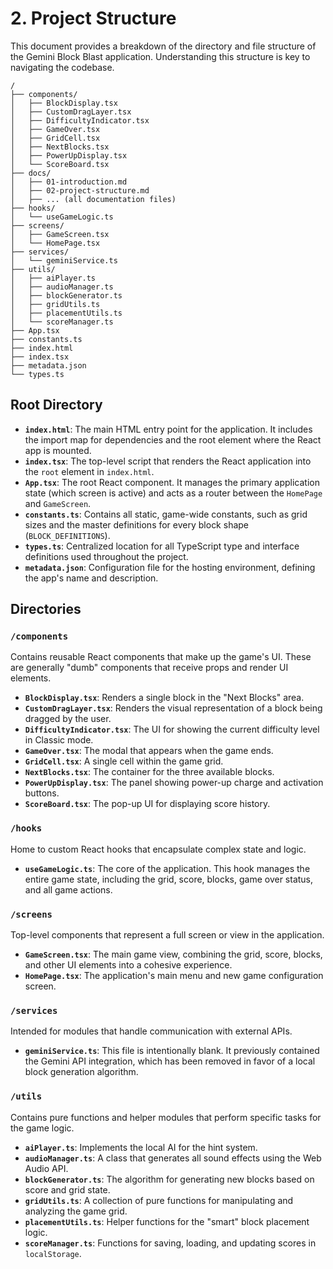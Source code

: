 
# 2. Project Structure

This document provides a breakdown of the directory and file structure of the Gemini Block Blast application. Understanding this structure is key to navigating the codebase.

```
/
├── components/
│   ├── BlockDisplay.tsx
│   ├── CustomDragLayer.tsx
│   ├── DifficultyIndicator.tsx
│   ├── GameOver.tsx
│   ├── GridCell.tsx
│   ├── NextBlocks.tsx
│   ├── PowerUpDisplay.tsx
│   └── ScoreBoard.tsx
├── docs/
│   ├── 01-introduction.md
│   ├── 02-project-structure.md
│   ├── ... (all documentation files)
├── hooks/
│   └── useGameLogic.ts
├── screens/
│   ├── GameScreen.tsx
│   └── HomePage.tsx
├── services/
│   └── geminiService.ts
├── utils/
│   ├── aiPlayer.ts
│   ├── audioManager.ts
│   ├── blockGenerator.ts
│   ├── gridUtils.ts
│   ├── placementUtils.ts
│   └── scoreManager.ts
├── App.tsx
├── constants.ts
├── index.html
├── index.tsx
├── metadata.json
└── types.ts
```

## Root Directory

- **`index.html`**: The main HTML entry point for the application. It includes the import map for dependencies and the root element where the React app is mounted.
- **`index.tsx`**: The top-level script that renders the React application into the `root` element in `index.html`.
- **`App.tsx`**: The root React component. It manages the primary application state (which screen is active) and acts as a router between the `HomePage` and `GameScreen`.
- **`constants.ts`**: Contains all static, game-wide constants, such as grid sizes and the master definitions for every block shape (`BLOCK_DEFINITIONS`).
- **`types.ts`**: Centralized location for all TypeScript type and interface definitions used throughout the project.
- **`metadata.json`**: Configuration file for the hosting environment, defining the app's name and description.

## Directories

### `/components`
Contains reusable React components that make up the game's UI. These are generally "dumb" components that receive props and render UI elements.

- **`BlockDisplay.tsx`**: Renders a single block in the "Next Blocks" area.
- **`CustomDragLayer.tsx`**: Renders the visual representation of a block being dragged by the user.
- **`DifficultyIndicator.tsx`**: The UI for showing the current difficulty level in Classic mode.
- **`GameOver.tsx`**: The modal that appears when the game ends.
- **`GridCell.tsx`**: A single cell within the game grid.
- **`NextBlocks.tsx`**: The container for the three available blocks.
- **`PowerUpDisplay.tsx`**: The panel showing power-up charge and activation buttons.
- **`ScoreBoard.tsx`**: The pop-up UI for displaying score history.

### `/hooks`
Home to custom React hooks that encapsulate complex state and logic.

- **`useGameLogic.ts`**: The core of the application. This hook manages the entire game state, including the grid, score, blocks, game over status, and all game actions.

### `/screens`
Top-level components that represent a full screen or view in the application.

- **`GameScreen.tsx`**: The main game view, combining the grid, score, blocks, and other UI elements into a cohesive experience.
- **`HomePage.tsx`**: The application's main menu and new game configuration screen.

### `/services`
Intended for modules that handle communication with external APIs.

- **`geminiService.ts`**: This file is intentionally blank. It previously contained the Gemini API integration, which has been removed in favor of a local block generation algorithm.

### `/utils`
Contains pure functions and helper modules that perform specific tasks for the game logic.

- **`aiPlayer.ts`**: Implements the local AI for the hint system.
- **`audioManager.ts`**: A class that generates all sound effects using the Web Audio API.
- **`blockGenerator.ts`**: The algorithm for generating new blocks based on score and grid state.
- **`gridUtils.ts`**: A collection of pure functions for manipulating and analyzing the game grid.
- **`placementUtils.ts`**: Helper functions for the "smart" block placement logic.
- **`scoreManager.ts`**: Functions for saving, loading, and updating scores in `localStorage`.
